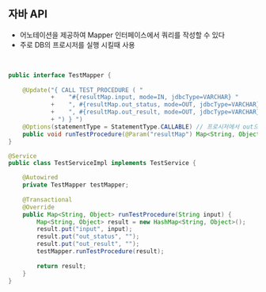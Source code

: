 <!-- --- --><!-- title: 자바 API --><!-- updated: 2023-01-06 07:49:00Z --><!-- created: 2022-12-23 06:10:19Z --><!-- latitude: 37.24108640 --><!-- longitude: 127.17755370 --><!-- altitude: 0.0000 --><!-- --- -->## 자바 API- 어노테이션을 제공하여 Mapper 인터페이스에서 쿼리를 작성할 수 있다- 주로 DB의 프로시저를 실행 시킬때 사용<br>```javapublic interface TestMapper {		@Update("{ CALL TEST_PROCEDURE ( "			+	 "#{resultMap.input, mode=IN, jdbcType=VARCHAR} "			+	 ", #{resultMap.out_status, mode=OUT, jdbcType=VARCHAR} "			+ 	 ", #{resultMap.out_result, mode=OUT, jdbcType=VARCHAR} "			+ ") } ")	@Options(statementType = StatementType.CALLABLE) // 프로시저에서 out으로 지정한 값들을 반환하는 옵션	public void runTestProcedure(@Param("resultMap") Map<String, Object> result) throws DataAccessException;}``````java@Servicepublic class TestServiceImpl implements TestService {	@Autowired	private TestMapper testMapper;		@Transactional	@Override	public Map<String, Object> runTestProcedure(String input) {		Map<String, Object> result = new HashMap<String, Object>();		result.put("input", input);		result.put("out_status", "");		result.put("out_result", "");		testMapper.runTestProcedure(result);				return result;	}}```